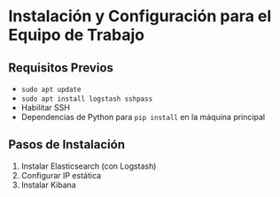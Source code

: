 # Instalación y Configuración para el Equipo de Trabajo

## Requisitos Previos

- `sudo apt update`
- `sudo apt install logstash sshpass`
- Habilitar SSH
- Dependencias de Python para `pip install` en la máquina principal

## Pasos de Instalación

1. Instalar Elasticsearch (con Logstash)
2. Configurar IP estática
3. Instalar Kibana
